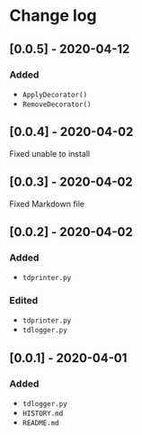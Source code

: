 # Change log

## [0.0.5] - 2020-04-12

### Added
- `ApplyDecorator()`
- `RemoveDecorator()`

## [0.0.4] - 2020-04-02

Fixed unable to install

## [0.0.3] - 2020-04-02

Fixed Markdown file

## [0.0.2] - 2020-04-02

### Added
- `tdprinter.py`

### Edited
- `tdprinter.py`
- `tdlogger.py`

## [0.0.1] - 2020-04-01

### Added
- `tdlogger.py`
- `HISTORY.md`
- `README.md`